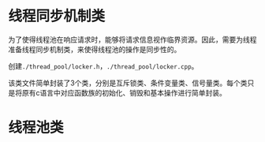 # 线程同步机制类

为了使得线程池在响应请求时，能够将请求信息视作临界资源。因此，需要为线程准备线程同步机制类，来使得线程池的操作是同步性的。

创建`./thread_pool/locker.h`，`./thread_pool/locker.cpp`。

该类文件简单封装了3个类，分别是互斥锁类、条件变量类、信号量类。每个类只是将原有c语言中对应函数族的初始化、销毁和基本操作进行简单封装。

# 线程池类

